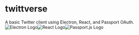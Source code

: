 # twittverse
A basic Twitter client using Electron, React, and Passport OAuth.
![Electron Logo](https://terraine.com/wp-content/uploads/2017/02/electron-logo.png)![React Logo](https://cdn4.iconfinder.com/data/icons/logos-3/600/React.js_logo-512.png)![Passport.js Logo](http://www.passportjs.org/images/logo.svg)
